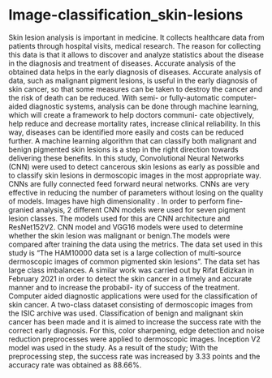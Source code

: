# Image-classification_skin-lesions
Skin lesion analysis is important in medicine. It collects healthcare data from patients through hospital visits, medical research. The reason for collecting this data is that it allows to discover and analyze statistics about the disease in the diagnosis and treatment of diseases. Accurate analysis of the obtained data helps in the early diagnosis of diseases. Accurate analysis of data, such as malignant pigment lesions, is useful in the early diagnosis of skin cancer, so that some measures can be taken to destroy the cancer and the risk of death can be reduced. With semi- or fully-automatic computer-aided diagnostic systems, analysis can be done through machine learning, which will create a framework to help doctors communi- cate objectively, help reduce and decrease mortality rates, increase clinical reliability. In this way, diseases can be identified more easily and costs can be reduced further. A machine learning algorithm that can classify both malignant and benign pigmented skin lesions is a step in the right direction towards delivering these benefits. In this study, Convolutional Neural Networks (CNN) were used to detect cancerous skin lesions as early as possible and to classify skin lesions in dermoscopic images in the most appropriate way. CNNs are fully connected feed forward neural networks. CNNs are very effective in reducing the number of parameters without losing on the quality of models. Images have high dimensionality . In order to perform fine-granied analysis, 2 different CNN models were used for seven pigment lesion classes. The models used for this are CNN architecture and ResNet152V2. CNN model and VGG16 models were used to determine whether the skin lesion was malignant or benign.The models were compared after training the data using the metrics. The data set used in this study is “The HAM10000 data set is a large collection of multi-source dermoscopic images of common pigmented skin lesions”.
The data set has large class imbalances.
A similar work was carried out by Rifat Edizkan in February 2021 in order to detect the skin cancer in a timely and accurate manner and to increase the probabil- ity of success of the treatment. Computer aided diagnostic applications were used for the classification of skin cancer. A two-class dataset consisting of dermoscopic images from the ISIC archive was used. Classification of benign and malignant skin cancer has been made and it is aimed to increase the success rate with the correct early diagnosis. For this, color sharpening, edge detection and noise reduction preprocesses were applied to dermoscopic images. Inception V2 model was used in the study. As a result of the study; With the preprocessing step, the success rate was increased by 3.33 points and the accuracy rate was obtained as 88.66%.

